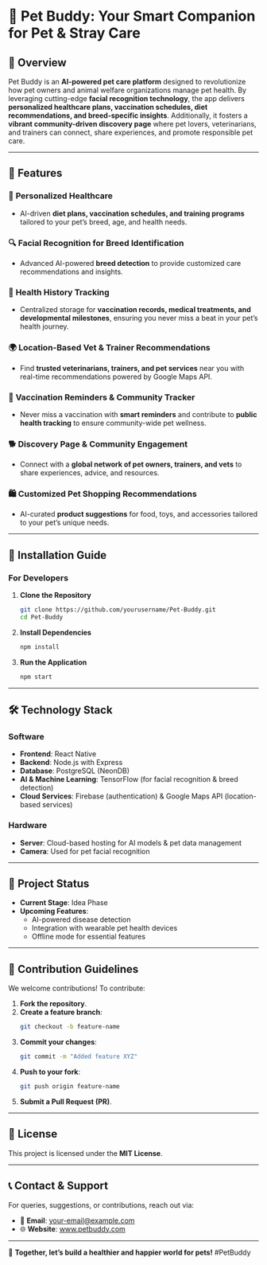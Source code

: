 # 🐾 Pet Buddy: Your Smart Companion for Pet & Stray Care  

## 📌 Overview  
Pet Buddy is an **AI-powered pet care platform** designed to revolutionize how pet owners and animal welfare organizations manage pet health. By leveraging cutting-edge **facial recognition technology**, the app delivers **personalized healthcare plans, vaccination schedules, diet recommendations, and breed-specific insights**. Additionally, it fosters a **vibrant community-driven discovery page** where pet lovers, veterinarians, and trainers can connect, share experiences, and promote responsible pet care.  

---

## 🚀 Features  

### 🏥 **Personalized Healthcare**  
- AI-driven **diet plans, vaccination schedules, and training programs** tailored to your pet’s breed, age, and health needs.  

### 🔍 **Facial Recognition for Breed Identification**  
- Advanced AI-powered **breed detection** to provide customized care recommendations and insights.  

### 📅 **Health History Tracking**  
- Centralized storage for **vaccination records, medical treatments, and developmental milestones**, ensuring you never miss a beat in your pet’s health journey.  

### 🌍 **Location-Based Vet & Trainer Recommendations**  
- Find **trusted veterinarians, trainers, and pet services** near you with real-time recommendations powered by Google Maps API.  

### 📌 **Vaccination Reminders & Community Tracker**  
- Never miss a vaccination with **smart reminders** and contribute to **public health tracking** to ensure community-wide pet wellness.  

### 🐕 **Discovery Page & Community Engagement**  
- Connect with a **global network of pet owners, trainers, and vets** to share experiences, advice, and resources.  

### 🛍️ **Customized Pet Shopping Recommendations**  
- AI-curated **product suggestions** for food, toys, and accessories tailored to your pet’s unique needs.  

---

## 📜 Installation Guide  

### **For Developers**  
1. **Clone the Repository**  
   ```sh
   git clone https://github.com/yourusername/Pet-Buddy.git
   cd Pet-Buddy
   ```

2. **Install Dependencies**  
   ```sh
   npm install
   ```

3. **Run the Application**  
   ```sh
   npm start
   ```

---

## 🛠 Technology Stack  
### **Software**  
- **Frontend**: React Native  
- **Backend**: Node.js with Express  
- **Database**: PostgreSQL (NeonDB)  
- **AI & Machine Learning**: TensorFlow (for facial recognition & breed detection)  
- **Cloud Services**: Firebase (authentication) & Google Maps API (location-based services)  

### **Hardware**  
- **Server**: Cloud-based hosting for AI models & pet data management  
- **Camera**: Used for pet facial recognition  

---

## 📍 Project Status  
- **Current Stage**: Idea Phase  
- **Upcoming Features**:  
  - AI-powered disease detection  
  - Integration with wearable pet health devices  
  - Offline mode for essential features  

---

## 🤝 Contribution Guidelines  
We welcome contributions! To contribute:  

1. **Fork the repository**.  
2. **Create a feature branch**:  
   ```sh
   git checkout -b feature-name
   ```  
3. **Commit your changes**:  
   ```sh
   git commit -m "Added feature XYZ"
   ```  
4. **Push to your fork**:  
   ```sh
   git push origin feature-name
   ```  
5. **Submit a Pull Request (PR)**.  

---

## 📜 License  
This project is licensed under the **MIT License**.  

---

## 📞 Contact & Support  
For queries, suggestions, or contributions, reach out via:  
- 📧 **Email**: your-email@example.com  
- 🌐 **Website**: www.petbuddy.com  

---

🐾 **Together, let’s build a healthier and happier world for pets!** #PetBuddy  
```
